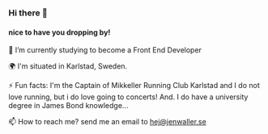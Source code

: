 ### Hi there 👋
#### nice to have you dropping by!


🔭 I’m currently studying to become a Front End Developer

🌍 I'm situated in Karlstad, Sweden. 

⚡ Fun facts: I'm the Captain of Mikkeller Running Club Karlstad and I do not love running, but i do love going to concerts! And. I do have a university degree in James Bond knowledge...


📫 How to reach me? send me an email to hej@jenwaller.se

